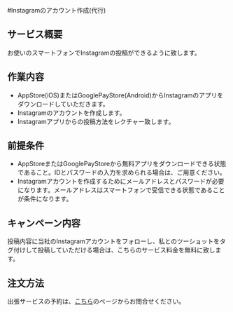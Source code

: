 #Instagramのアカウント作成(代行)

## サービス概要

お使いのスマートフォンでInstagramの投稿ができるように致します。

## 作業内容
 - AppStore(iOS)またはGooglePayStore(Android)からInstagramのアプリをダウンロードしていただきます。
 - Instagramのアカウントを作成します。
 - Instagramアプリからの投稿方法をレクチャー致します。

## 前提条件
- AppStoreまたはGooglePayStoreから無料アプリをダウンロードできる状態であること。IDとパスワードの入力を求められる場合は、ご用意ください。
- Instagramアカウントを作成するためにメールアドレスとパスワードが必要になります。メールアドレスはスマートフォンで受信できる状態であることが条件になります。

## キャンペーン内容
投稿内容に当社のInstagramアカウントをフォローし、私とのツーショットをタグ付けして投稿していただける場合は、こちらのサービス料金を無料に致します。

## 注文方法
出張サービスの予約は、[こちら](https://www.hisakiohta.com/contact)のページからお問合せください。
